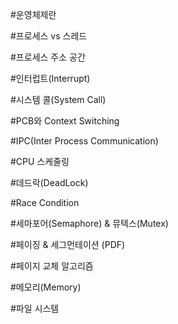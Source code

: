 #운영체제란

#프로세스 vs 스레드

#프로세스 주소 공간

#인터럽트(Interrupt)

#시스템 콜(System Call)

#PCB와 Context Switching

#IPC(Inter Process Communication)

#CPU 스케줄링

#데드락(DeadLock)

#Race Condition

#세마포어(Semaphore) & 뮤텍스(Mutex)

#페이징 & 세그먼테이션 (PDF)

#페이지 교체 알고리즘

#메모리(Memory)

#파일 시스템

